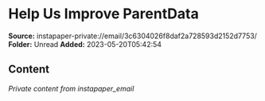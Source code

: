 # Help Us Improve ParentData

**Source:** instapaper-private://email/3c6304026f8daf2a728593d2152d7753/
**Folder:** Unread
**Added:** 2023-05-20T05:42:54




## Content
*Private content from instapaper_email*
